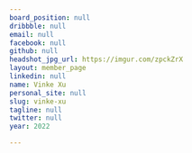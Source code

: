 ```yaml
---
board_position: null
dribbble: null
email: null
facebook: null
github: null
headshot_jpg_url: https://imgur.com/zpckZrX
layout: member_page
linkedin: null
name: Vinke Xu
personal_site: null
slug: vinke-xu
tagline: null
twitter: null
year: 2022

---
```

